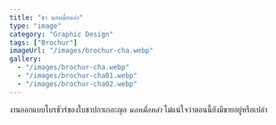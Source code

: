 ```yaml
---
title: "ชา นอหมื่อหล่า"
type: "image"
category: "Graphic Design"
tags: ["Brochur"]
imageUrl: "/images/brochur-cha.webp"
gallery:
  - "/images/brochur-cha.webp"
  - "/images/brochur-cha01.webp"
  - "/images/brochur-cha02.webp"
---
```


งานออกแบบโบรชัวร์ของใบชาปกาเกอะญอ _นอหมื่อหล่า_ ไม่แน่ใจว่าตอนนี้ยังมีขายอยู่หรือเปล่า
